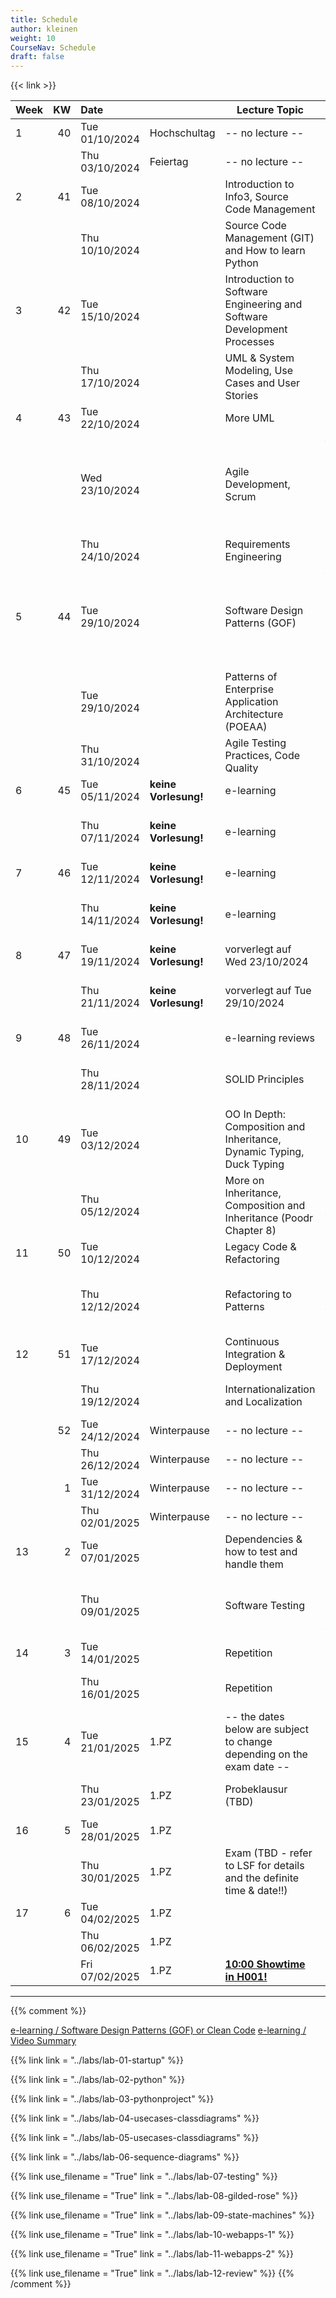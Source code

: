 ```yaml
---
title: Schedule
author: kleinen
weight: 10
CourseNav: Schedule
draft: false
---
```


{{< link   >}}

| Week |  KW | Date           |                      | Lecture Topic                                                           | Lab                                                                                                 |
| :--- | --: | :------------- | :------------------- | ----------------------------------------------------------------------- |:----------------------------------------------------------------------------------------------------|
| 1    |  40 | Tue 01/10/2024 | Hochschultag         | -- no lecture --                                                        |                                                                                                     |
|      |     | Thu 03/10/2024 | Feiertag             | -- no lecture --                                                        |                                                                                                     |
| 2    |  41 | Tue 08/10/2024 |                      | Introduction to Info3, Source Code Management                           |                                                                                                     |
|      |     | Thu 10/10/2024 |                      | Source Code Management (GIT) and How to learn Python                    | Lab 1: Python, Git, Project Concept                                                                 |
| 3    |  42 | Tue 15/10/2024 |                      | Introduction to Software Engineering and Software Development Processes |                                                                                                     |
|      |     | Thu 17/10/2024 |                      | UML & System Modeling, Use Cases and User Stories                       | Lab 1: Python, Git, Project Concept                                                                 |
| 4    |  43 | Tue 22/10/2024 |                      | More UML                                                                |                                                                                                     |
|      |     | Wed 23/10/2024 |                      | Agile Development, Scrum                                                | {{< alert danger>}} Zusätzlicher Termin: Wed 23/10/2024, 12:15-13:45 Raum siehe LSF{{</ alert>}}    |
|      |     | Thu 24/10/2024 |                      | Requirements Engineering                                                | Lab 2: Django                                                                                       |
| 5    |  44 | Tue 29/10/2024 |                      | Software Design Patterns (GOF)                                          | {{< alert danger>}} Zusätzlicher Termin:  Tue 29/10/2024, 14:00-15:30  Raum siehe LSF{{</ alert>}}  |
|      |     | Tue 29/10/2024 |                      | Patterns of Enterprise Application Architecture (POEAA)                 |                                                                                                     |
|      |     | Thu 31/10/2024 |                      | Agile Testing Practices, Code Quality                                   | Lab 2: Django                                                                                       |
| 6    |  45 | Tue 05/11/2024 | **keine Vorlesung!** | e-learning                                                              |                                                                                                     |
|      |     | Thu 07/11/2024 | **keine Vorlesung!** | e-learning                                                              | Lab 3: Personas, Use Case Diagrams, Scenarios                                                       |
| 7    |  46 | Tue 12/11/2024 | **keine Vorlesung!** | e-learning                                                              |                                                                                                     |
|      |     | Thu 14/11/2024 | **keine Vorlesung!** | e-learning                                                              | Lab 3: Personas, Use Case Diagrams, Scenario                                                        |
| 8    |  47 | Tue 19/11/2024 | **keine Vorlesung!** | vorverlegt auf Wed 23/10/2024                                           |                                                                                                     |
|      |     | Thu 21/11/2024 | **keine Vorlesung!** | vorverlegt auf Tue 29/10/2024                                           | Lab4: Class Diagrams, Sequence Diagrams                                                             |
| 9    |  48 | Tue 26/11/2024 |                      | e-learning reviews                                                      |                                                                                                     |
|      |     | Thu 28/11/2024 |                      | SOLID Principles                                                        | Lab4: Class Diagrams, Sequence Diagrams                                                             |
| 10   |  49 | Tue 03/12/2024 |                      | OO In Depth: Composition and Inheritance, Dynamic Typing, Duck Typing   |                                                                                                     |
|      |     | Thu 05/12/2024 |                      | More on Inheritance, Composition and Inheritance (Poodr Chapter 8)      | Lab5: Project Set-Up: Templates, Views, Routes & Data Model                                         |
| 11   |  50 | Tue 10/12/2024 |                      | Legacy Code & Refactoring                                               |                                                                                                     |
|      |     | Thu 12/12/2024 |                      | Refactoring to Patterns                                                 | Lab5: Project Set-Up: Templates, Views, Routes & Data Model                                         |
| 12   |  51 | Tue 17/12/2024 |                      | Continuous Integration & Deployment                                     |                                                                                                     |
|      |     | Thu 19/12/2024 |                      | Internationalization and Localization                                   | Lab6: Implementation (asynchronous)                                                                 |
|      |  52 | Tue 24/12/2024 | Winterpause          | -- no lecture --                                                        |                                                                                                     |
|      |     | Thu 26/12/2024 | Winterpause          | -- no lecture --                                                        |                                                                                                     |
|      |   1 | Tue 31/12/2024 | Winterpause          | -- no lecture --                                                        |                                                                                                     |
|      |     | Thu 02/01/2025 | Winterpause          | -- no lecture --                                                        |                                                                                                     |
| 13   |   2 | Tue 07/01/2025 |                      | Dependencies & how to test and handle them                              |                                                                                                     |
|      |     | Thu 09/01/2025 |                      | Software Testing                                                        | Lab6: Implementation (asynchronous - start earlier if you can)                                      |
| 14   |   3 | Tue 14/01/2025 |                      | Repetition                                                              |                                                                                                     |
|      |     | Thu 16/01/2025 |                      | Repetition                                                              | Lab7: Review, Retrospective (asynchronous)                                                          |
| 15   |   4 | Tue 21/01/2025 | 1.PZ                 | -- the dates below are subject to change depending on the exam date --  |                                                                                                     |
|      |     | Thu 23/01/2025 | 1.PZ                 | Probeklausur (TBD)                                                      | Lab7: Review, Retrospective (asynchronous)                                                          |
| 16   |   5 | Tue 28/01/2025 | 1.PZ                 |                                                                         |                                                                                                     |
|      |     | Thu 30/01/2025 | 1.PZ                 | Exam (TBD - refer to LSF for details and the definite time & date!!)    | Exam                                                                                                |
| 17   |   6 | Tue 04/02/2025 | 1.PZ                 |                                                                         |                                                                                                     |
|      |     | Thu 06/02/2025 | 1.PZ                 |                                                                         |                                                                                                     |
|      |     | Fri 07/02/2025 | 1.PZ                 | **[10:00 Showtime in H001!](https://showtime.f4.htw-berlin.de/)**       | Lab 8: Showtime                                                                                     |

--- 

         
               

{{% comment %}}

[e-learning / Software Design Patterns (GOF) or Clean Code](../material/e-learning-reviews/)
[e-learning / Video Summary](../material/e-learning-videos/)                                



{{% link link = "../labs/lab-01-startup" %}}                              
                                                                          
{{% link  link = "../labs/lab-02-python" %}}                              
                                                                          
{{% link  link = "../labs/lab-03-pythonproject" %}}                       
                                                                          
{{% link  link = "../labs/lab-04-usecases-classdiagrams" %}}              
                                                                          
{{% link  link = "../labs/lab-05-usecases-classdiagrams" %}}              
                                                                          
{{% link  link = "../labs/lab-06-sequence-diagrams" %}}                   
                                                                          
{{% link use_filename = "True" link = "../labs/lab-07-testing" %}}        
                                                                          
{{% link use_filename = "True" link = "../labs/lab-08-gilded-rose" %}}    
                                                                          
{{% link  use_filename = "True" link = "../labs/lab-09-state-machines" %}}
                                                                          
{{% link use_filename = "True" link = "../labs/lab-10-webapps-1" %}}      
                                                                          
{{% link use_filename = "True" link = "../labs/lab-11-webapps-2" %}}      

{{% link use_filename = "True" link = "../labs/lab-12-review" %}} 
{{% /comment %}}